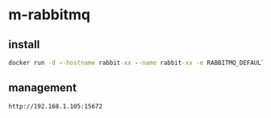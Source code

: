 # m-rabbitmq

## install

```cmd
docker run -d --hostname rabbit-xx --name rabbit-xx -e RABBITMQ_DEFAULT_USER=user -e RABBITMQ_DEFAULT_PASS=password -p 5672:5672 -p 15672:15672 rabbitmq:3-management
```

## management

`http://192.168.1.105:15672`
